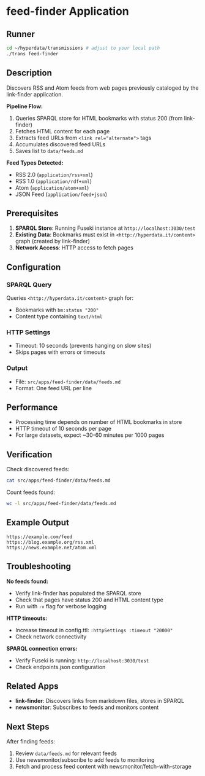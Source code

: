 # feed-finder Application

## Runner

```sh
cd ~/hyperdata/transmissions # adjust to your local path
./trans feed-finder
```

## Description

Discovers RSS and Atom feeds from web pages previously cataloged by the link-finder application.

**Pipeline Flow:**
1. Queries SPARQL store for HTML bookmarks with status 200 (from link-finder)
2. Fetches HTML content for each page
3. Extracts feed URLs from `<link rel="alternate">` tags
4. Accumulates discovered feed URLs
5. Saves list to `data/feeds.md`

**Feed Types Detected:**
- RSS 2.0 (`application/rss+xml`)
- RSS 1.0 (`application/rdf+xml`)
- Atom (`application/atom+xml`)
- JSON Feed (`application/feed+json`)

## Prerequisites

1. **SPARQL Store**: Running Fuseki instance at `http://localhost:3030/test`
2. **Existing Data**: Bookmarks must exist in `<http://hyperdata.it/content>` graph (created by link-finder)
3. **Network Access**: HTTP access to fetch pages

## Configuration

### SPARQL Query
Queries `<http://hyperdata.it/content>` graph for:
- Bookmarks with `bm:status "200"`
- Content type containing `text/html`

### HTTP Settings
- Timeout: 10 seconds (prevents hanging on slow sites)
- Skips pages with errors or timeouts

### Output
- File: `src/apps/feed-finder/data/feeds.md`
- Format: One feed URL per line

## Performance

- Processing time depends on number of HTML bookmarks in store
- HTTP timeout of 10 seconds per page
- For large datasets, expect ~30-60 minutes per 1000 pages

## Verification

Check discovered feeds:

```sh
cat src/apps/feed-finder/data/feeds.md
```

Count feeds found:

```sh
wc -l src/apps/feed-finder/data/feeds.md
```

## Example Output

```
https://example.com/feed
https://blog.example.org/rss.xml
https://news.example.net/atom.xml
```

## Troubleshooting

**No feeds found:**
- Verify link-finder has populated the SPARQL store
- Check that pages have status 200 and HTML content type
- Run with `-v` flag for verbose logging

**HTTP timeouts:**
- Increase timeout in config.ttl: `:httpSettings :timeout "20000"`
- Check network connectivity

**SPARQL connection errors:**
- Verify Fuseki is running: `http://localhost:3030/test`
- Check endpoints.json configuration

## Related Apps

- **link-finder**: Discovers links from markdown files, stores in SPARQL
- **newsmonitor**: Subscribes to feeds and monitors content

## Next Steps

After finding feeds:
1. Review `data/feeds.md` for relevant feeds
2. Use newsmonitor/subscribe to add feeds to monitoring
3. Fetch and process feed content with newsmonitor/fetch-with-storage
